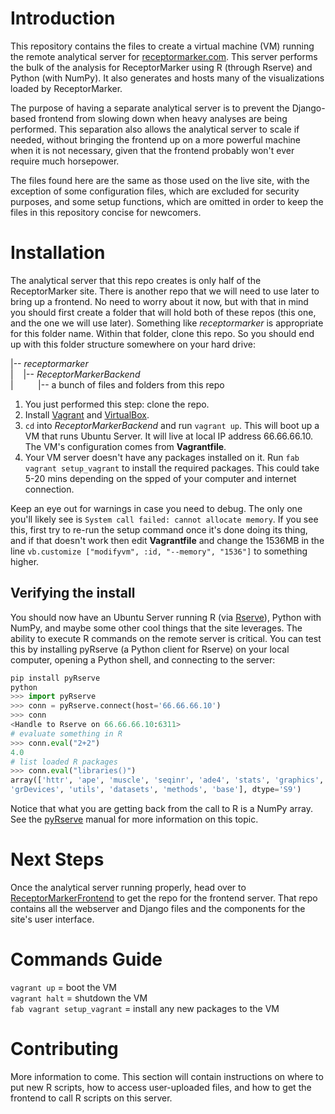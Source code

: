 Introduction
============
This repository contains the files to create a virtual machine (VM) running the
remote analytical server for [receptormarker.com][rm]. This server performs the
bulk of the analysis for ReceptorMarker using R (through Rserve) and Python
(with NumPy). It also generates and hosts many of the visualizations loaded by
ReceptorMarker.

The purpose of having a separate analytical server is to prevent the
Django-based frontend from slowing down when heavy analyses are being performed.
This separation also allows the analytical server to scale if needed, without
bringing the frontend up on a more powerful machine when it is not necessary,
given that the frontend probably won't ever require much horsepower.

The files found here are the same as those used on the live site, with the
exception of some configuration files, which are excluded for security purposes,
and some setup functions, which are omitted in order to keep the files in this
repository concise for newcomers.

[rm]: http://receptormarker.com "ReceptorMarker Homepage"

Installation
============
The analytical server that this repo creates is only half of the ReceptorMarker
site. There is another repo that we will need to use later to bring up a
frontend. No need to worry about it now, but with that in mind you should first
create a folder that will hold both of these repos (this one, and the one we
will use later). Something like *receptormarker* is appropriate for this folder
name. Within that folder, clone this repo. So you should end up with this folder
structure somewhere on your hard drive:    

|-- *receptormarker*  
| &nbsp;&nbsp;
    |-- *ReceptorMarkerBackend*  
| &nbsp;&nbsp;&nbsp;&nbsp;&nbsp;&nbsp;&nbsp;&nbsp;
        |-- a bunch of files and folders from this repo

1. You just performed this step: clone the repo.  
2. Install [Vagrant][vag] and [VirtualBox][vb].
2. `cd` into *ReceptorMarkerBackend* and run `vagrant up`. This will boot up a
   VM that runs Ubuntu Server. It will live at local IP address 66.66.66.10. The
VM's configuration comes from **Vagrantfile**.
3. Your VM server doesn't have any packages installed on it. Run `fab
vagrant setup_vagrant` to install the required packages. This could take 5-20
mins depending on the spped of your computer and internet connection.  

Keep an eye out for warnings in case you need to debug. The only one you'll
likely see is `System call failed: cannot allocate memory`. If you see this,
first try to re-run the setup command once it's done doing its thing, and if
that doesn't work then edit **Vagrantfile** and change the 1536MB in the line
`vb.customize ["modifyvm", :id, "--memory", "1536"]` to something higher. 

[vag]: https://www.vagrantup.com/downloads.html "VagrantUp Downloads"
[vb]: https://www.virtualbox.org/wiki/Downloads "VirtualBox Downloads"

## Verifying the install
You should now have an Ubuntu Server running R (via [Rserve][rs]), Python with
NumPy, and maybe some other cool things that the site leverages. The ability to
execute R commands on the remote server is critical. You can test this by
installing pyRserve (a Python client for Rserve) on your local computer, opening
a Python shell, and connecting to the server:  

```python
pip install pyRserve  
python  
>>> import pyRserve    
>>> conn = pyRserve.connect(host='66.66.66.10')  
>>> conn  
<Handle to Rserve on 66.66.66.10:6311>  
# evaluate something in R  
>>> conn.eval("2+2")  
4.0  
# list loaded R packages  
>>> conn.eval("libraries()")  
array(['httr', 'ape', 'muscle', 'seqinr', 'ade4', 'stats', 'graphics',
'grDevices', 'utils', 'datasets', 'methods', 'base'], dtype='S9')
```

Notice that what you are getting back from the call to R is a NumPy array. See
the [pyRserve][pyr] manual for more information on this topic.

[rs]: http://www.rforge.net/Rserve/ "Rserve - TCP/IP server for R"
[pyr]: http://pythonhosted.org//pyRserve/ "pyRserve Documentation"

Next Steps
==========
Once the analytical server running properly, head over to
[ReceptorMarkerFrontend][rmf] to get the repo for the frontend server. That repo
contains all the webserver and Django files and the components for the site's
user interface.

[rmf]: https://github.com/nsh87/ReceptorMarkerFrontend "ReceptorMarkerFrontend"

Commands Guide
==============
`vagrant up` = boot the VM  
`vagrant halt` = shutdown the VM  
`fab vagrant setup_vagrant` = install any new packages to the VM  

Contributing
============
More information to come. This section will contain instructions on where to put
new R scripts, how to access user-uploaded files, and how to get the frontend to
call R scripts on this server.
